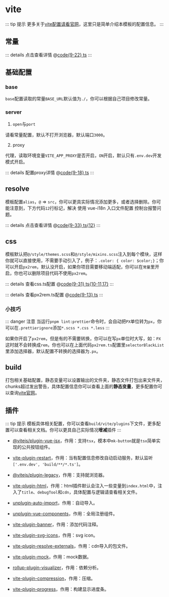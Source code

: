 # vite

::: tip 提示
更多关于[vite配置请看官网]()，这里只是简单介绍本模板的配置信息。
:::

## 常量

::: details 点击查看详情
@[code{9-22} ts](@/build/constant.ts)
:::

## 基础配置

### base

`base`配置读取的常量`BASE_URL`默认值为`./`，你可以根据自己项目修改常量。

### server

1. `open`与`port`

请看常量配置，默认不打开浏览器，默认端口`3000`。

2. proxy

代理，读取环境变量`VITE_APP_PROXY`是否开启，`ON`开启，默认只有`.env.dev`开发模式开启。

::: details 配置proxy详情
@[code{9-18} ts](@/build/vite/proxy.ts)
:::

## resolve

模板配置`alias`，`@` => `src`，你可以更具实际情况添加更多，或者选择删除。你可能注意到，下方代码`12`行标记，解决 使用 vue-i18n 入口文件配置 控制台报警问题。

::: details 点击查看详情
@[code{9-33} ts{12}](@/build/vite/resolve.ts)
:::

## css

模板默认把`@/style/themes.scss`和`@/style/mixins.scss`注入到每个模块，这样你就可以直接使用，不需要手动引入了，例子：`.color: { color: $color;}`；你可以开启`px2rem`，默认没开启，如果你项目需要移动端适配，你可以在`常量`里开启，你也可以删除项目代码不使用`px2rem`。

::: details 查看css.ts配置
@[code{9-31} ts{10-11,17}](@/build/vite/css.ts)
:::

::: details 查看px2rem.ts配置
@[code{9-13} ts](@/build/vite/px2rem.ts)
:::

### 小技巧

::: danger 注意
当运行`pnpm lint:prettier`命令时，会自动把`PX`单位转为`px`，你可以在`.prettierignore`添加`*.scss *.css *.less`
:::

如果你开启了`px2rem`，但是有的不需要转换，你可以在写`px`单位时大写，如：`PX`这时就不会转换成`rem`，你也可以在上面代码`px2rem.ts`配置里`selectorBlackList`里添加选择器，默认配置不转换的选择器为`.px`。

## build

打包相关基础配置，静态变量可以设置输出的文件夹，静态文件打包出来文件夹，chunks超过发出警告，具体配置信息你可以查看上面的**静态变量**，更多配置你可以查询[vite官网](https://cn.vitejs.dev/config/build-options.html)。

## 插件

::: tip 提示
模板具体相关配置，你可以查看`build/vite/plugins`下文件，更多配置可以查看相关文档。你可以更具自己实际情况**增减**插件
:::

+ [@vitejs/plugin-vue-jsx](https://www.npmjs.com/package/@vitejs/plugin-vue-jsx)，作用：支持`tsx`，模本中`mk-button`就是`tsx`简单实现的公共按钮组件。

+ [vite-plugin-restart](https://www.npmjs.com/package/vite-plugin-restart)，作用：当有配置信息修改自动启动服务，默认监听`['.env.dev', 'build/**/*.ts']`。

+ [@vitejs/plugin-legacy](https://www.npmjs.com/package/@vitejs/plugin-legacy)，作用：支持就浏览器。

+ [vite-plugin-html](https://www.npmjs.com/package/vite-plugin-html)，作用：html插件默认会注入一些变量到`index.html`中，注入了`title`、`debugTool`和`cdn`，具体配置与逻辑请查看相关文件。

+ [unplugin-auto-import](https://www.npmjs.com/package/unplugin-auto-import)，作用：自动导入。

+ [unplugin-vue-components](https://www.npmjs.com/package/unplugin-vue-components)，作用：全局注册组件。

+ [vite-plugin-banner](https://www.npmjs.com/package/vite-plugin-banner)，作用：添加代码注释。

+ [vite-plugin-svg-icons](https://www.npmjs.com/package/vite-plugin-svg-icons)，作用：svg icon。

+ [vite-plugin-resolve-externals](https://www.npmjs.com/package/vite-plugin-resolve-externals)，作用：cdn导入的包文件。

+ [vite-plugin-mock](https://www.npmjs.com/package/vite-plugin-mock)，作用：mock数据。

+ [rollup-plugin-visualizer](https://www.npmjs.com/package/rollup-plugin-visualizer)，作用：依赖分析。

+ [vite-plugin-compression](https://www.npmjs.com/package/vite-plugin-compression)，作用：压缩。

+ [vite-plugin-progress](https://www.npmjs.com/package/vite-plugin-progress)，作用：构建显示进度条。